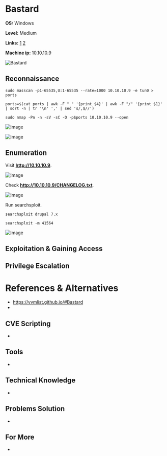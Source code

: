 # Bastard 

**OS:** Windows

**Level:** Medium

**Links:** [1](https://www.hackthebox.com/machines/Bastard)  [2](https://app.hackthebox.com/machines/Bastard)

**Machine ip:** 10.10.10.9

![Bastard](https://github.com/h4md153v63n/CTFs/assets/5091265/84d54684-632c-4ac5-ac8e-146a4b2d7267)


## Reconnaissance
```
sudo masscan -p1-65535,U:1-65535 --rate=1000 10.10.10.9 -e tun0 > ports

ports=$(cat ports | awk -F " " '{print $4}' | awk -F "/" '{print $1}' | sort -n | tr '\n' ',' | sed 's/,$//')

sudo nmap -Pn -n -sV -sC -O -p$ports 10.10.10.9 --open
```

![image](https://github.com/h4md153v63n/CTFs/assets/5091265/3af46416-e08d-4b5c-bdfb-0d8a16c4e1fb)

![image](https://github.com/h4md153v63n/CTFs/assets/5091265/c9205d7a-b825-43c2-b71b-15b0456a3bb3)


## Enumeration
Visit **http://10.10.10.9**.

![image](https://github.com/h4md153v63n/CTFs/assets/5091265/cf5880f4-a25e-4c05-9b77-86ee83268cc1)

Check **http://10.10.10.9/CHANGELOG.txt**.

![image](https://github.com/h4md153v63n/CTFs/assets/5091265/5163edd8-e04c-472a-bd4e-45e64c7c4083)

Run searchsploit.
```
searchsploit drupal 7.x

searchsploit -m 41564
```
![image](https://github.com/h4md153v63n/CTFs/assets/5091265/d11fa67b-28a5-4a61-a50f-57a97b5b080c)



## Exploitation & Gaining Access



## Privilege Escalation



# References & Alternatives
+ https://vvmlist.github.io/#Bastard
+ 


## CVE Scripting
+ 


## Tools
+  


## Technical Knowledge
+  


## Problems Solution
+ 


## For More
+ 

